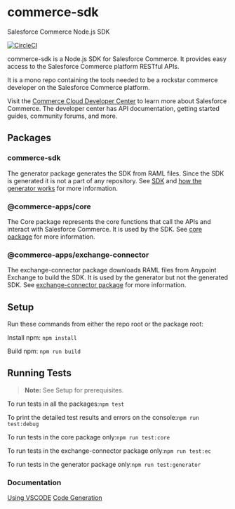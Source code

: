 # commerce-sdk

Salesforce Commerce Node.js SDK

[![CircleCI][circleci-image]][circleci-url]


commerce-sdk is a Node.js SDK for Salesforce Commerce. It provides easy access to the Salesforce Commerce platform RESTful APIs.

It is a mono repo containing the tools needed to be a rockstar commerce developer on the Salesforce Commerce platform.

Visit the [Commerce Cloud Developer Center](https://developer.commercecloud.com/) to learn more about Salesforce Commerce. The developer center has API documentation, getting started guides, community forums, and more.

## Packages

### commerce-sdk

The generator package generates the SDK from RAML files. Since the SDK is generated it is not a part of any repository. See [SDK](./packages/generator/README.md) and [how the generator works](./packages/generator/docs/GENERATOR.md) for more information.

### @commerce-apps/core

The Core package represents the core functions that call the APIs and interact with Salesforce Commerce. It is used by the SDK. See [core package](./packages/generator/README.md) for more information.

### @commerce-apps/exchange-connector

The exchange-connector package downloads RAML files from Anypoint Exchange to build the SDK. It is used by the generator but not the generated SDK. See [exchange-connector package](./packages/exchange-connector/README.md) for more information.

## Setup

Run these commands from either the repo root or the package root:
 
Install npm: `npm install`

Build npm: `npm run build`

## Running Tests
> **Note:** See Setup for prerequisites.

To run tests in all the packages:`npm test`

To print the detailed test results and errors on the console:`npm run test:debug`

To run tests in the core package only:`npm run test:core`

To run tests in the exchange-connector package only:`npm run test:ec`

To run tests in the generator package only:`npm run test:generator`

### Documentation

[Using VSCODE](./docs/vscode.md)
[Code Generation](./packages/generator/docs/GENERATOR.md)


<!-- Markdown link & img dfn's -->
[circleci-image]: https://circleci.com/gh/SalesforceCommerceCloud/commerce-sdk.svg?style=svg&circle-token=c68cee5cb20ee75f00cbda1b0eec5b5484c58b2a
[circleci-url]: https://circleci.com/gh/SalesforceCommerceCloud/commerce-sdk

